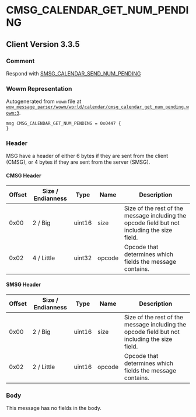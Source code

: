 # CMSG_CALENDAR_GET_NUM_PENDING

## Client Version 3.3.5

### Comment

Respond with [SMSG_CALENDAR_SEND_NUM_PENDING](./smsg_calendar_send_num_pending.md)

### Wowm Representation

Autogenerated from `wowm` file at [`wow_message_parser/wowm/world/calendar/cmsg_calendar_get_num_pending.wowm:3`](https://github.com/gtker/wow_messages/tree/main/wow_message_parser/wowm/world/calendar/cmsg_calendar_get_num_pending.wowm#L3).
```rust,ignore
msg CMSG_CALENDAR_GET_NUM_PENDING = 0x0447 {
}
```
### Header

MSG have a header of either 6 bytes if they are sent from the client (CMSG), or 4 bytes if they are sent from the server (SMSG).

#### CMSG Header

| Offset | Size / Endianness | Type   | Name   | Description |
| ------ | ----------------- | ------ | ------ | ----------- |
| 0x00   | 2 / Big           | uint16 | size   | Size of the rest of the message including the opcode field but not including the size field.|
| 0x02   | 4 / Little        | uint32 | opcode | Opcode that determines which fields the message contains.|
#### SMSG Header

| Offset | Size / Endianness | Type   | Name   | Description |
| ------ | ----------------- | ------ | ------ | ----------- |
| 0x00   | 2 / Big           | uint16 | size   | Size of the rest of the message including the opcode field but not including the size field.|
| 0x02   | 2 / Little        | uint16 | opcode | Opcode that determines which fields the message contains.|

### Body

This message has no fields in the body.

